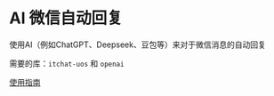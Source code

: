 # AI 微信自动回复
使用AI（例如ChatGPT、Deepseek、豆包等）来对于微信消息的自动回复

需要的库：`itchat-uos` 和 `openai`

[使用指南](https://www.luogu.com.cn/article/8rpm3pwt)

